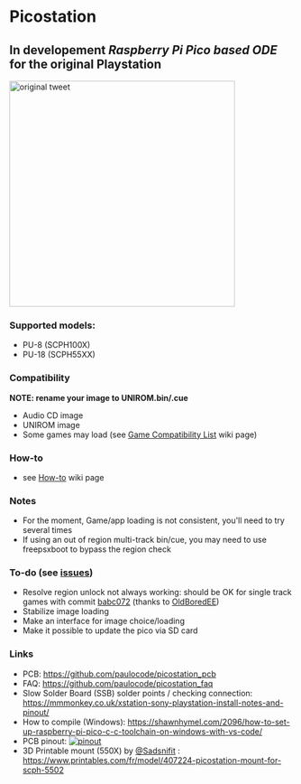 # Picostation

## __In developement__ _Raspberry Pi Pico based ODE_ for the original Playstation
<a href="https://twitter.com/paulo7x8/status/1602007862733312000"><img src="https://i.ibb.co/9hT2GQc/pico-tweet.jpg" alt="original tweet" height="400"/></a>

### Supported models:
- PU-8  (SCPH100X)
- PU-18 (SCPH55XX)

### Compatibility
<b>NOTE: rename your image to UNIROM.bin/.cue</b><br>
- Audio CD image
- UNIROM image
- Some games may load (see <a href="https://github.com/paulocode/picostation/wiki/Game-Compatibility-List">Game Compatibility List</a> wiki page)

### How-to
- see <a href="https://github.com/paulocode/picostation/wiki/How-to">How-to</a> wiki page

### Notes
- For the moment, Game/app loading is not consistent, you'll need to try several times
- If using an out of region multi-track bin/cue, you may need to use freepsxboot to bypass the region check

### To-do (see <a href="https://github.com/paulocode/picostation/issues">issues</a>)
- Resolve region unlock not always working: should be OK for single track games with commit <a href="https://github.com/paulocode/picostation/commit/babc0722b1dbb14aaa5118330c816ad6ce5f6fcf">babc072</a> (thanks to <a href="https://github.com/OldBoredEE/picostation">OldBoredEE</a>)
- Stabilize image loading
- Make an interface for image choice/loading
- Make it possible to update the pico via SD card

### Links
- PCB: https://github.com/paulocode/picostation_pcb
- FAQ: https://github.com/paulocode/picostation_faq
- Slow Solder Board (SSB) solder points / checking connection: https://mmmonkey.co.uk/xstation-sony-playstation-install-notes-and-pinout/
- How to compile (Windows): https://shawnhymel.com/2096/how-to-set-up-raspberry-pi-pico-c-c-toolchain-on-windows-with-vs-code/
- PCB pinout: <a href="https://i.ibb.co/RvjvDyp/pinout.png"><img src="https://i.ibb.co/mDNDc8C/pinout.png" alt="pinout" border="0"></a>
- 3D Printable mount (550X) by <a href="https://twitter.com/SadSnifit">@Sadsnifit</a> : https://www.printables.com/fr/model/407224-picostation-mount-for-scph-5502
